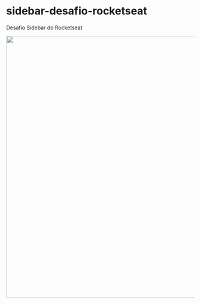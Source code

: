 # sidebar-desafio-rocketseat
Desafio Sidebar do Rocketseat

<div>
  <img src="https://user-images.githubusercontent.com/102524394/230892613-6b08ea7d-4e76-4340-b0d3-ead3e61699ac.png" width="700px">
</div>
